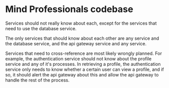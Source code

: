 # Mind Professionals codebase

Services should not really know about each, except for the services that need to use the database service.

The only services that should know about each other are any service and the database service, and the api gateway service and any service.

Services that need to cross-reference are most likely wrongly planned. For example, the authentication service should not know about the profile service and any of it's processes. In retrieving a profile, the authentication service only needs to know whether a certain user can view a profile, and if so, it should alert the api gateway about this and allow the api gateway to handle the rest of the process.
